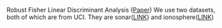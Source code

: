 Robust Fisher Linear Discriminant Analysis (<a href="https://stanford.edu/~boyd/papers/pdf/robust_FDA.pdf">Paper</a>)
We use two datasets, both of which are from UCI. They are sonar(<a href="https://archive.ics.uci.edu/ml/machine-learning-databases/undocumented/connectionist-bench/sonar/sonar.all-data">LINK</a>) and ionosphere(<a href="https://archive.ics.uci.edu/ml/machine-learning-databases/ionosphere/ionosphere.data">LINK</a>)
